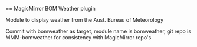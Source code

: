 == MagicMirror BOM Weather plugin

Module to display weather from the Aust. Bureau of Meteorology

Commit with bomweather as target, module name is bomweather, git repo is MMM-bomweather for consistency with MagicMirror repo's
